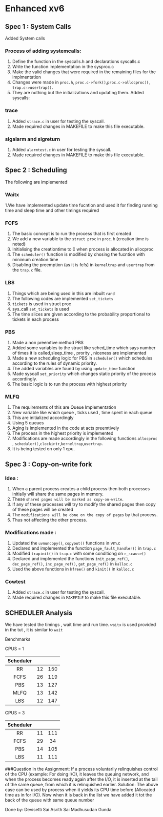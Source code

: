 # Enhanced xv6

## Spec 1 : System Calls
Added System calls
### Process of adding systemcalls:
1. Define the function in the syscalls.h and declarations syscalls.c
2. Write the function implementation in the sysproc.c
3. Make the valid changes that were required in the remaining files for the implmentation
4. Changes were made in `proc.h`, `proc.c->fork()`,`proc.c->allocproc()`, `trap.c->usertrap()`.
5. They are nothing but the initializations and updating them.
Added syscalls:
### trace
1. Added `strace.c` in user for testing the syscall.
2. Made required changes in MAKEFILE to make this file executable.
### sigalarm and sigreturn
1. Added `alarmtest.c` in user for testing the syscall.
2. Made required changes in MAKEFILE to make this file executable.

## Spec 2 : Scheduling
The following are implemented
### Waitx
1.We have implemented update time fucntion and used it for finding running time and sleep time and other timings required 
### FCFS
1. The basic concept is to run the process that is first created
2. We add a new variable to the `struct proc` in `proc.h` (creation time is noted)
3. Initialising the  creationtime to 0 when process is allocated in allocproc
4. The `scheduler()` function is modified by chosing the fucntion with minimum creation time
5. Disabling the preemption (as it is fcfs) in `kerneltrap` and `usertrap` from the `trap.c` file.

### LBS
1. Things which are being used in this  are inbuilt `rand`
2. The following codes are implemented `set_tickets`  
3. `tickets` is used in struct proc 
4. sys_call `set_tickets` is used 
5. The time slices are given according to the probability proportional to tickets in each process

### PBS
1. Made a non preemtive method PBS 
2. Added some variables to the struct like sched_time which says number of times it is called,sleep_time , prority , niceness are implemented
3. Made a new scheduling logic for PBS in `scheduler()` which schedules according to the rules of  dynamic priority.
4. The added variables are found by using `update_time` function
5. Made syscall `set_priority` which changes static priority of the process accordingly.
6. The basic logic is to run the process with highest priority

### MLFQ
1. The requirements of this are Queue Implementation
2. New variable like which queue , ticks used , time spent in each queue
3. This are initialized accordingly
4. Using 5 queues
5. Aging is implemented in the code at acts preemtively
6. The process in the highest priority is implemented
7. Modifications are made accordingly in the following functions `allocproc` , `scheduler()`,`clockintr`,`kerneltrap`,`usertrap`.
8. It is being tested on only 1 cpu.

## Spec 3 : Copy-on-write fork
### Idea :
1. When a parent process creates a child process then both processes initially will share the same pages in memory.
2. These `shared pages will be marked as copy-on-write`.
3. If any of these processes will try to modify the shared pages then copy of these pages will be created 
4. The `modifications will be done on the copy of pages` by that process.
5. Thus not affecting the other process.

### Modifications made :
1. Updated the `uvmuncopy()`, `copyout()` functions in vm.c
2. Declared and implemented the function `page_fault_handler()` in `trap.c`
3. Modified `trapinit()` in `trap.c` with some conditiong on `r_scause()`
4. Declared and implemented the functions `init_page_ref()`, `dec_page_ref()`, `inc_page_ref()`, `get_page_ref()` in `kalloc.c`
5. Used the above functions in `kfree()` and `kinit()` in `kalloc.c`

### Cowtest
1. Added `strace.c` in user for testing the syscall.
2. Made required changes in `MAKEFILE` to make this file executable.

## SCHEDULER Analysis
We have tested the timings , wait time and run time.
`waitx`  is used provided in the tut , it is similar to `wait`

Benchmarks


CPUS = 1

  |         Scheduler         | <rtime> | <wtime> |
  | :-----------------------: | :-----: | :-----: |
  |            RR             |   12    |   150   |
  |           FCFS            |   26    |   119   |
  |            PBS            |    13   |   127   |
  |           MLFQ            |    13   |   142   |
  |            LBS            |    12   |   147   |

CPUS = 3

  |         Scheduler         | <rtime> | <wtime> |
  | :-----------------------: | :-----: | :-----: |
  |            RR             |   11    |   111   |
  |           FCFS            |   29    |   34    |
  |            PBS            |   14    |   105   |
  |            LBS            |   11    |   111   |
  
  
 ###Question in the Assignment:
If a process voluntarily relinquishes control of the CPU (example: For doing I/O), it
leaves the queuing network, and when the process becomes ready again after the I/O, it is
inserted at the tail of the same queue, from which it is relinquished earlier.
Solution: The above case can be used by process when it yields its CPU time before
(Allocated time as in for I/O). Now when it is back in the list we have added it tot the
back of the queue with same queue number

Done by: 
Devisetti Sai Asrith
Sai Madhusudan Gunda
